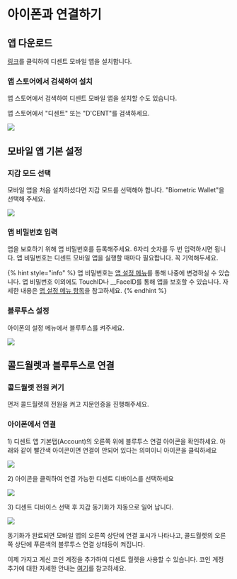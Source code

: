 # 아이폰과 연결하기

## 앱 다운로드

[링크](https://apps.apple.com/kr/app/dcent-hardware-wallet/id1447206611)를 클릭하여 디센트 모바일 앱을 설치합니다.

### 앱 스토어에서 검색하여 설치

앱 스토어에서 검색하여 디센트 모바일 앱을 설치할 수도 있습니다.

앱 스토어에서 "디센트" 또는 "D'CENT"를 검색하세요.

![](../.gitbook/assets/image%20%28184%29.png)

## 모바일 앱 기본 설정

### 지갑 모드 선택

모바일 앱을 처음 설치하셨다면 지갑 모드를 선택해야 합니다. "Biometric Wallet"을 선택해 주세요.

![](../.gitbook/assets/image%20%2876%29.png)

### 앱 비밀번호 입력

앱을 보호하기 위해 앱 비밀번호를 등록해주세요. 6자리 숫자를 두 번 입력하시면 됩니다. 앱 비밀번호는 디센트 모바일 앱을 실행할 때마다 필요합니다. 꼭 기억해두세요.

{% hint style="info" %}
앱 비밀번호는 [앱 설정 메뉴](../mobile-app/mobile-app-setting-menu.md)를 통해 나중에 변경하실 수 있습니다. 앱 비밀번호 이외에도 TouchID나 __FaceID를 통해 앱을 보호할 수 있습니다. 자세한 내용은 [앱 설정 메뉴 항목](../mobile-app/mobile-app-setting-menu.md)을 참고하세요.
{% endhint %}

### 블루투스 설정

아이폰의 설정 메뉴에서 블루투스를 켜주세요.

![](../.gitbook/assets/image%20%28121%29.png)

## 콜드월렛과 블루투스로 연결

### 콜드월렛 전원 켜기

먼저 콜드월렛의 전원을 켜고 지문인증을 진행해주세요.

### 아이폰에서 연결

1\) 디센트 앱 기본탭\(Account\)의 오른쪽 위에 블루투스 연결 아이콘을 확인하세요. 아래와 같이 빨간색 아이콘이면 연결이 안되어 있다는 의미이니 아이콘을 클릭하세요

![](../.gitbook/assets/image%20%2874%29.png)

2\) 아이콘을 클릭하여 연결 가능한 디센트 디바이스를 선택하세요

![](../.gitbook/assets/image%20%28162%29.png)

3\) 디센트 디바이스 선택 후 지갑 동기화가 자동으로 일어 납니다.

![](../.gitbook/assets/image%20%28116%29.png)

동기화가 완료되면 모바일 앱의 오른쪽 상단에 연결 표시가 나타나고, 콜드월렛의 오른쪽 상단에 푸른색의 블루투스 연결 상태등이 켜집니다.

이제 가지고 계신 코인 계정을 추가하여 디센트 월렛을 사용할 수 있습니다. 코인 계정 추가에 대한 자세한 안내는 [여기](../mobile-app/create-account.md)를 참고하세요.

